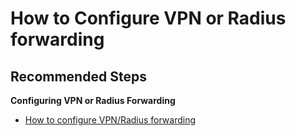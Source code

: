 <properties
  pagetitle="How to Configure VPN or Radius forwarding"
  service=""
  resource=""
  ms.author="shovalshalom"
  selfhelptype="Generic"
  supporttopicids="32785126"
  productpesids="16264"
  cloudenvironments="fairfax,public,usnat,ussec"
  disableclouds="blackforest,mooncake"
  articleid="1e0dbc67-0694-4a62-8c03-362b3783d179"
  ownershipid="Azure_Advanced_Threat_Protection" />
# How to Configure VPN or Radius forwarding

## **Recommended Steps**
 **Configuring VPN or Radius Forwarding**

* [How to configure VPN/Radius forwarding](https://docs.microsoft.com/defender-for-identity/install-step6-vpn)
